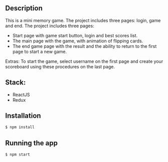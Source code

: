 ## Description

This is a mini memory game. The project includes three pages: login, game and end.
The project includes three pages:
* Start page with game start button, login and best scores list.
* The main page with the game, with animation of flipping cards.
* The end game page with the result and the ability to return to 
the first page to start a new game.

Extras:
To start the game, select username on the first page and create your scoreboard using these procedures on the last page.

## Stack:
* ReactJS
* Redux

## Installation

```bash
$ npm install
```

## Running the app

```bash
$ npm start
```
